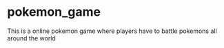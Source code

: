 # pokemon_game
This is a online pokemon game where players have to battle pokemons all around the world 
